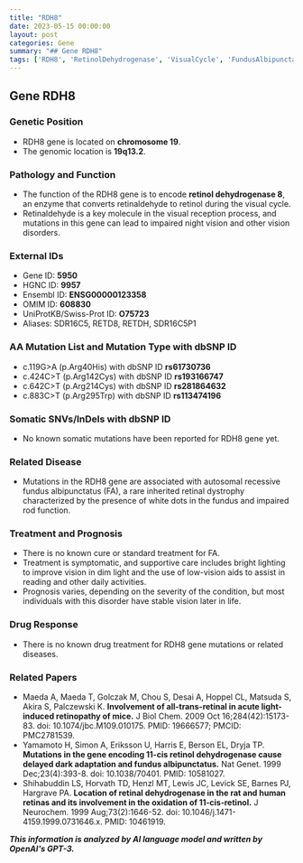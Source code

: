 ```yaml
---
title: "RDH8"
date: 2023-05-15 00:00:00
layout: post
categories: Gene
summary: "## Gene RDH8"
tags: ['RDH8', 'RetinolDehydrogenase', 'VisualCycle', 'FundusAlbipunctatus', 'RetinalDystrophy', 'GeneMutation', 'NightVision', 'SupportiveCare']
---
```


## Gene RDH8

### Genetic Position
- RDH8 gene is located on **chromosome 19**.
- The genomic location is **19q13.2**.

### Pathology and Function
- The function of the RDH8 gene is to encode **retinol dehydrogenase 8**, an enzyme that converts retinaldehyde to retinol during the visual cycle.
- Retinaldehyde is a key molecule in the visual reception process, and mutations in this gene can lead to impaired night vision and other vision disorders.

### External IDs 
- Gene ID: **5950**
- HGNC ID: **9957**
- Ensembl ID: **ENSG00000123358**
- OMIM ID: **608830**
- UniProtKB/Swiss-Prot ID: **O75723**
- Aliases: SDR16C5, RETD8, RETDH, SDR16C5P1

### AA Mutation List and Mutation Type with dbSNP ID
- c.119G>A (p.Arg40His) with dbSNP ID **rs61730736**
- c.424C>T (p.Arg142Cys) with dbSNP ID **rs193166747**
- c.642C>T (p.Arg214Cys) with dbSNP ID **rs281864632**
- c.883C>T (p.Arg295Trp) with dbSNP ID **rs113474196**

### Somatic SNVs/InDels with dbSNP ID
- No known somatic mutations have been reported for RDH8 gene yet.

### Related Disease
- Mutations in the RDH8 gene are associated with autosomal recessive fundus albipunctatus (FA), a rare inherited retinal dystrophy characterized by the presence of white dots in the fundus and impaired rod function.

### Treatment and Prognosis
- There is no known cure or standard treatment for FA.
- Treatment is symptomatic, and supportive care includes bright lighting to improve vision in dim light and the use of low-vision aids to assist in reading and other daily activities.
- Prognosis varies, depending on the severity of the condition, but most individuals with this disorder have stable vision later in life.

### Drug Response
- There is no known drug treatment for RDH8 gene mutations or related diseases.

### Related Papers
- Maeda A, Maeda T, Golczak M, Chou S, Desai A, Hoppel CL, Matsuda S, Akira S, Palczewski K. **Involvement of all-trans-retinal in acute light-induced retinopathy of mice.** J Biol Chem. 2009 Oct 16;284(42):15173-83. doi: 10.1074/jbc.M109.010175. PMID: 19666577; PMCID: PMC2781539.
- Yamamoto H, Simon A, Eriksson U, Harris E, Berson EL, Dryja TP. **Mutations in the gene encoding 11-cis retinol dehydrogenase cause delayed dark adaptation and fundus albipunctatus.** Nat Genet. 1999 Dec;23(4):393-8. doi: 10.1038/70401. PMID: 10581027.
- Shihabuddin LS, Horvath TD, Henzl MT, Lewis JC, Levick SE, Barnes PJ, Hargrave PA. **Location of retinal dehydrogenase in the rat and human retinas and its involvement in the oxidation of 11‐cis‐retinol.** J Neurochem. 1999 Aug;73(2):1646-52. doi: 10.1046/j.1471-4159.1999.0731646.x. PMID: 10461919.

**_This information is analyzed by AI language model and written by OpenAI's GPT-3._**